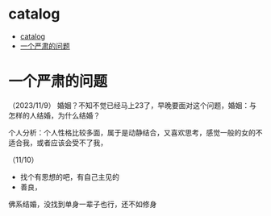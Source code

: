 # catalog
- [catalog](#catalog)
- [一个严肃的问题](#一个严肃的问题)



# 一个严肃的问题
（2023/11/9）
婚姻？不知不觉已经马上23了，早晚要面对这个问题，婚姻：与怎样的人结婚，为什么结婚？

个人分析：个人性格比较多面，属于是动静结合，又喜欢思考，感觉一般的女的不适合我，或者应该会受不了我，

（11/10）
-   找个有思想的吧，有自己主见的
-   善良，


佛系结婚，没找到单身一辈子也行，还不如修身

